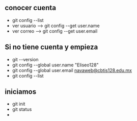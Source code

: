## conocer cuenta

- git config --list
- ver usuario --> git config --get user.name
- ver correo --> git config --get user.email
## Si no tiene cuenta y empieza
- git --version
- git config --global user.name "Eliseo128"
- git config --global user.email navaweb@cbtis128.edu.mx
- git config --list
## iniciamos
- git init
- git status
- 
